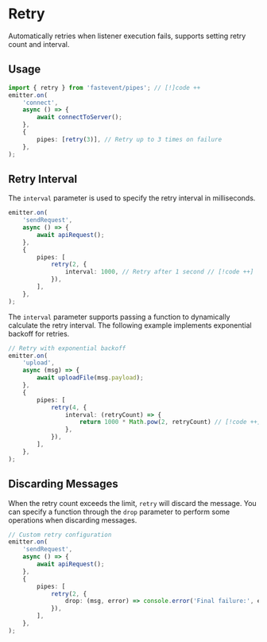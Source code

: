 # Retry

Automatically retries when listener execution fails, supports setting retry count and interval.

## Usage

```typescript 
import { retry } from 'fastevent/pipes'; // [!]code ++
emitter.on(
    'connect',
    async () => {
        await connectToServer();
    },
    {
        pipes: [retry(3)], // Retry up to 3 times on failure
    },
);
```

## Retry Interval

The `interval` parameter is used to specify the retry interval in milliseconds.

```typescript 
emitter.on(
    'sendRequest',
    async () => {
        await apiRequest();
    },
    {
        pipes: [
            retry(2, {
                interval: 1000, // Retry after 1 second // [!code ++]
            }),
        ],
    },
);
```

The `interval` parameter supports passing a function to dynamically calculate the retry interval. The following example implements exponential backoff for retries.

```typescript
// Retry with exponential backoff
emitter.on(
    'upload',
    async (msg) => {
        await uploadFile(msg.payload);
    },
    {
        pipes: [
            retry(4, {                 
                interval: (retryCount) => {
                    return 1000 * Math.pow(2, retryCount) // [!code ++]
                }, 
            }),
        ],
    },
);
``` 

## Discarding Messages

When the retry count exceeds the limit, `retry` will discard the message. You can specify a function through the `drop` parameter to perform some operations when discarding messages.

```typescript
// Custom retry configuration
emitter.on(
    'sendRequest',
    async () => {
        await apiRequest();
    },
    {
        pipes: [
            retry(2, { 
                drop: (msg, error) => console.error('Final failure:', error), // [!code ++]
            }),
        ],
    },
);
```